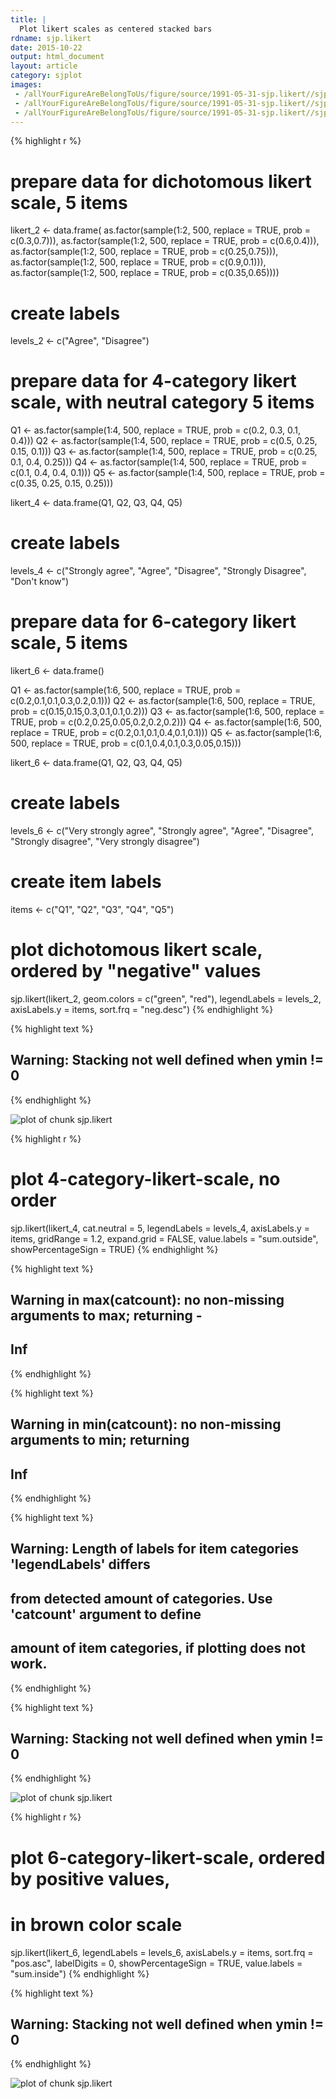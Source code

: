 ```yaml
---
title: |
  Plot likert scales as centered stacked bars
rdname: sjp.likert
date: 2015-10-22
output: html_document
layout: article
category: sjplot
images:
 - /allYourFigureAreBelongToUs/figure/source/1991-05-31-sjp.likert//sjp.likert-1.png
 - /allYourFigureAreBelongToUs/figure/source/1991-05-31-sjp.likert//sjp.likert-2.png
 - /allYourFigureAreBelongToUs/figure/source/1991-05-31-sjp.likert//sjp.likert-3.png
---
```





{% highlight r %}
# prepare data for dichotomous likert scale, 5 items
likert_2 <- data.frame(
  as.factor(sample(1:2, 500, replace = TRUE, prob = c(0.3,0.7))),
  as.factor(sample(1:2, 500, replace = TRUE, prob = c(0.6,0.4))),
  as.factor(sample(1:2, 500, replace = TRUE, prob = c(0.25,0.75))),
  as.factor(sample(1:2, 500, replace = TRUE, prob = c(0.9,0.1))),
  as.factor(sample(1:2, 500, replace = TRUE, prob = c(0.35,0.65))))

# create labels
levels_2 <- c("Agree", "Disagree")

# prepare data for 4-category likert scale, with neutral category 5 items
Q1 <- as.factor(sample(1:4, 500, replace = TRUE, prob = c(0.2, 0.3, 0.1, 0.4)))
Q2 <- as.factor(sample(1:4, 500, replace = TRUE, prob = c(0.5, 0.25, 0.15, 0.1)))
Q3 <- as.factor(sample(1:4, 500, replace = TRUE, prob = c(0.25, 0.1, 0.4, 0.25)))
Q4 <- as.factor(sample(1:4, 500, replace = TRUE, prob = c(0.1, 0.4, 0.4, 0.1)))
Q5 <- as.factor(sample(1:4, 500, replace = TRUE, prob = c(0.35, 0.25, 0.15, 0.25)))

likert_4 <- data.frame(Q1, Q2, Q3, Q4, Q5)

# create labels
levels_4 <- c("Strongly agree",
              "Agree",
              "Disagree",
              "Strongly Disagree",
              "Don't know")

# prepare data for 6-category likert scale, 5 items
likert_6 <- data.frame()

Q1 <- as.factor(sample(1:6, 500, replace = TRUE, prob = c(0.2,0.1,0.1,0.3,0.2,0.1)))
Q2 <- as.factor(sample(1:6, 500, replace = TRUE, prob = c(0.15,0.15,0.3,0.1,0.1,0.2)))
Q3 <- as.factor(sample(1:6, 500, replace = TRUE, prob = c(0.2,0.25,0.05,0.2,0.2,0.2)))
Q4 <- as.factor(sample(1:6, 500, replace = TRUE, prob = c(0.2,0.1,0.1,0.4,0.1,0.1)))
Q5 <- as.factor(sample(1:6, 500, replace = TRUE, prob = c(0.1,0.4,0.1,0.3,0.05,0.15)))

likert_6 <- data.frame(Q1, Q2, Q3, Q4, Q5)

# create labels
levels_6 <- c("Very strongly agree", "Strongly agree", "Agree",
              "Disagree", "Strongly disagree", "Very strongly disagree")

# create item labels
items <- c("Q1", "Q2", "Q3", "Q4", "Q5")

# plot dichotomous likert scale, ordered by "negative" values
sjp.likert(likert_2,
           geom.colors = c("green", "red"),
           legendLabels = levels_2,
           axisLabels.y = items,
           sort.frq = "neg.desc")
{% endhighlight %}



{% highlight text %}
## Warning: Stacking not well defined when ymin != 0
{% endhighlight %}

![plot of chunk sjp.likert](/allYourFigureAreBelongToUs/figure/source/1991-05-31-sjp.likert/sjp.likert-1.png) 

{% highlight r %}
# plot 4-category-likert-scale, no order
sjp.likert(likert_4,
           cat.neutral = 5,
           legendLabels = levels_4,
           axisLabels.y = items,
           gridRange = 1.2,
           expand.grid = FALSE,
           value.labels = "sum.outside",
           showPercentageSign = TRUE)
{% endhighlight %}



{% highlight text %}
## Warning in max(catcount): no non-missing arguments to max; returning -
## Inf
{% endhighlight %}



{% highlight text %}
## Warning in min(catcount): no non-missing arguments to min; returning
## Inf
{% endhighlight %}



{% highlight text %}
## Warning: Length of labels for item categories 'legendLabels' differs
## from detected amount of categories. Use 'catcount' argument to define
## amount of item categories, if plotting does not work.
{% endhighlight %}



{% highlight text %}
## Warning: Stacking not well defined when ymin != 0
{% endhighlight %}

![plot of chunk sjp.likert](/allYourFigureAreBelongToUs/figure/source/1991-05-31-sjp.likert/sjp.likert-2.png) 

{% highlight r %}
# plot 6-category-likert-scale, ordered by positive values,
# in brown color scale
sjp.likert(likert_6,
           legendLabels = levels_6,
           axisLabels.y = items,
           sort.frq = "pos.asc",
           labelDigits = 0,
           showPercentageSign = TRUE,
           value.labels = "sum.inside")
{% endhighlight %}



{% highlight text %}
## Warning: Stacking not well defined when ymin != 0
{% endhighlight %}

![plot of chunk sjp.likert](/allYourFigureAreBelongToUs/figure/source/1991-05-31-sjp.likert/sjp.likert-3.png) 